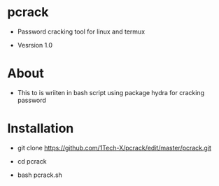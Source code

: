 # pcrack
- Password cracking tool for linux and termux

- Vesrsion 1.0

# About 

- This to is wriiten in bash script using package hydra for cracking password

# Installation

- git clone https://github.com/1Tech-X/pcrack/edit/master/pcrack.git

- cd pcrack

- bash pcrack.sh
